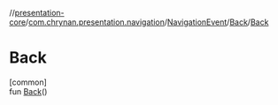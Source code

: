 //[presentation-core](../../../../index.md)/[com.chrynan.presentation.navigation](../../index.md)/[NavigationEvent](../index.md)/[Back](index.md)/[Back](-back.md)

# Back

[common]\
fun [Back](-back.md)()
